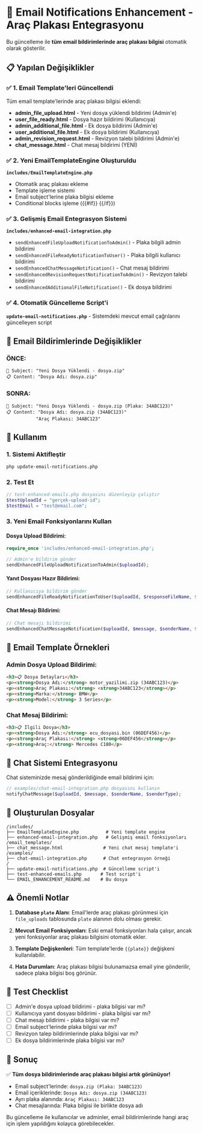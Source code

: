 # 🚗 Email Notifications Enhancement - Araç Plakası Entegrasyonu

Bu güncelleme ile **tüm email bildirimlerinde araç plakası bilgisi** otomatik olarak gösterilir.

## 📋 Yapılan Değişiklikler

### ✅ 1. Email Template'leri Güncellendi

Tüm email template'lerinde araç plakası bilgisi eklendi:

- **admin_file_upload.html** - Yeni dosya yüklendi bildirimi (Admin'e)
- **user_file_ready.html** - Dosya hazır bildirimi (Kullanıcıya)  
- **admin_additional_file.html** - Ek dosya bildirimi (Admin'e)
- **user_additional_file.html** - Ek dosya bildirimi (Kullanıcıya)
- **admin_revision_request.html** - Revizyon talebi bildirimi (Admin'e)
- **chat_message.html** - Chat mesaj bildirimi (YENİ)

### ✅ 2. Yeni EmailTemplateEngine Oluşturuldu

**`includes/EmailTemplateEngine.php`**
- Otomatik araç plakası ekleme
- Template işleme sistemi
- Email subject'lerine plaka bilgisi ekleme
- Conditional blocks işleme ({{#if}} {{/if}})

### ✅ 3. Gelişmiş Email Entegrasyon Sistemi

**`includes/enhanced-email-integration.php`**
- `sendEnhancedFileUploadNotificationToAdmin()` - Plaka bilgili admin bildirimi
- `sendEnhancedFileReadyNotificationToUser()` - Plaka bilgili kullanıcı bildirimi  
- `sendEnhancedChatMessageNotification()` - Chat mesaj bildirimi
- `sendEnhancedRevisionRequestNotificationToAdmin()` - Revizyon talebi bildirimi
- `sendEnhancedAdditionalFileNotification()` - Ek dosya bildirimi

### ✅ 4. Otomatik Güncelleme Script'i

**`update-email-notifications.php`** - Sistemdeki mevcut email çağrılarını güncelleyen script

## 🎯 Email Bildirimlerinde Değişiklikler

### ÖNCE:
```
📧 Subject: "Yeni Dosya Yüklendi - dosya.zip"
📋 Content: "Dosya Adı: dosya.zip"
```

### SONRA:
```
📧 Subject: "Yeni Dosya Yüklendi - dosya.zip (Plaka: 34ABC123)"
📋 Content: "Dosya Adı: dosya.zip (34ABC123)"
           "Araç Plakası: 34ABC123"
```

## 🚀 Kullanım

### 1. Sistemi Aktifleştir
```bash
php update-email-notifications.php
```

### 2. Test Et
```php
// test-enhanced-emails.php dosyasını düzenleyip çalıştır
$testUploadId = "gerçek-upload-id";
$testEmail = "test@email.com";
```

### 3. Yeni Email Fonksiyonlarını Kullan

#### Dosya Upload Bildirimi:
```php
require_once 'includes/enhanced-email-integration.php';

// Admin'e bildirim gönder
sendEnhancedFileUploadNotificationToAdmin($uploadId);
```

#### Yanıt Dosyası Hazır Bildirimi:
```php
// Kullanıcıya bildirim gönder
sendEnhancedFileReadyNotificationToUser($uploadId, $responseFileName, $adminNotes);
```

#### Chat Mesajı Bildirimi:
```php
// Chat mesajı bildirimi
sendEnhancedChatMessageNotification($uploadId, $message, $senderName, $receiverEmail, $receiverName);
```

## 📧 Email Template Örnekleri

### Admin Dosya Upload Bildirimi:
```html
<h3>📋 Dosya Detayları</h3>
<p><strong>Dosya Adı:</strong> motor_yazilimi.zip (34ABC123)</p>
<p><strong>Araç Plakası:</strong> <strong>34ABC123</strong></p>
<p><strong>Marka:</strong> BMW</p>
<p><strong>Model:</strong> 3 Series</p>
```

### Chat Mesaj Bildirimi:
```html
<h3>📋 İlgili Dosya</h3>
<p><strong>Dosya Adı:</strong> ecu_dosyasi.bin (06DEF456)</p>
<p><strong>Araç Plakası:</strong> <strong>06DEF456</strong></p>
<p><strong>Araç:</strong> Mercedes C180</p>
```

## 🔧 Chat Sistemi Entegrasyonu

Chat sisteminizde mesaj gönderildiğinde email bildirimi için:

```php
// examples/chat-email-integration.php dosyasını kullanın
notifyChatMessage($uploadId, $message, $senderName, $senderType);
```

## 📁 Oluşturulan Dosyalar

```
/includes/
├── EmailTemplateEngine.php          # Yeni template engine
├── enhanced-email-integration.php   # Gelişmiş email fonksiyonları
/email_templates/
├── chat_message.html               # Yeni chat mesaj template'i
/examples/
├── chat-email-integration.php      # Chat entegrasyon örneği
/
├── update-email-notifications.php  # Güncelleme script'i
├── test-enhanced-emails.php       # Test script'i
└── EMAIL_ENHANCEMENT_README.md    # Bu dosya
```

## ⚠️ Önemli Notlar

1. **Database `plate` Alanı**: Email'lerde araç plakası görünmesi için `file_uploads` tablosunda `plate` alanının dolu olması gerekir.

2. **Mevcut Email Fonksiyonları**: Eski email fonksiyonları hala çalışır, ancak yeni fonksiyonlar araç plakası bilgisini otomatik ekler.

3. **Template Değişkenleri**: Tüm template'lerde `{{plate}}` değişkeni kullanılabilir.

4. **Hata Durumları**: Araç plakası bilgisi bulunamazsa email yine gönderilir, sadece plaka bilgisi boş görünür.

## 🧪 Test Checklist

- [ ] Admin'e dosya upload bildirimi - plaka bilgisi var mı?
- [ ] Kullanıcıya yanıt dosyası bildirimi - plaka bilgisi var mı? 
- [ ] Chat mesajı bildirimi - plaka bilgisi var mı?
- [ ] Email subject'lerinde plaka bilgisi var mı?
- [ ] Revizyon talep bildirimlerinde plaka bilgisi var mı?
- [ ] Ek dosya bildirimlerinde plaka bilgisi var mı?

## 🎉 Sonuç

✅ **Tüm dosya bildirimlerinde araç plakası bilgisi artık görünüyor!**

- Email subject'lerinde: `dosya.zip (Plaka: 34ABC123)`
- Email içeriklerinde: `Dosya Adı: dosya.zip (34ABC123)` 
- Ayrı plaka alanında: `Araç Plakası: 34ABC123`
- Chat mesajlarında: Plaka bilgisi ile birlikte dosya adı

Bu güncelleme ile kullanıcılar ve adminler, email bildirimlerinde hangi araç için işlem yapıldığını kolayca görebilecekler.

